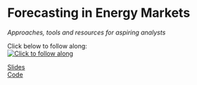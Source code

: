 # Forecasting in Energy Markets
*Approaches, tools and resources for aspiring analysts*<br>

Click below to follow along:
<br>[![Click to follow along](https://colab.research.google.com/assets/colab-badge.svg)](https://colab.research.google.com/drive/1R7rtw374nmo6pioDZEovSyGvhzl6b2OV?usp=sharing)

[Slides](./machine_learning_talk.pdf)<br>
[Code](https://colab.research.google.com/drive/1R7rtw374nmo6pioDZEovSyGvhzl6b2OV?usp=sharing)

